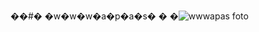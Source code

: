 ��#� �w�w�w�a�p�a�s�
�
�![wwwapas foto](https://user-images.githubusercontent.com/82746129/193718053-b8afe836-bd9c-443f-b943-44d79cf162fc.png)
